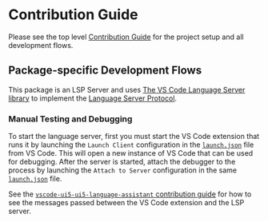# Contribution Guide

Please see the top level [Contribution Guide](../../CONTRIBUTING.md) for the project setup and all development flows.

## Package-specific Development Flows

This package is an LSP Server and uses [The VS Code Language Server library](https://code.visualstudio.com/api/language-extensions/language-server-extension-guide) to implement the [Language Server Protocol](https://microsoft.github.io/language-server-protocol/).

### Manual Testing and Debugging

To start the language server, first you must start the VS Code extension that runs it by launching the `Launch Client` configuration in the [`launch.json`](../../.vscode/launch.json) file from VS Code. This will open a new instance of VS Code that can be used for debugging.
After the server is started, attach the debugger to the process by launching the `Attach to Server` configuration in the same [`launch.json`](../../.vscode/launch.json) file.

See the [`vscode-ui5-ui5-language-assistant` contribution guide](../vscode-ui5-ui5-language-assistant/CONTRIBUTING.md) for how to see the messages passed between the VS Code extension and the LSP server.

